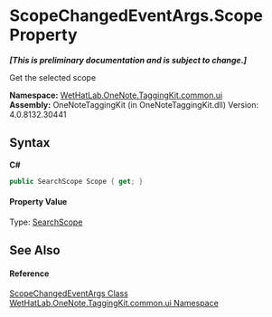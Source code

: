 # ScopeChangedEventArgs.Scope Property 
 _**\[This is preliminary documentation and is subject to change.\]**_

Get the selected scope

**Namespace:**&nbsp;<a href="043a9407-ac38-b3ac-7348-a6090af495ad">WetHatLab.OneNote.TaggingKit.common.ui</a><br />**Assembly:**&nbsp;OneNoteTaggingKit (in OneNoteTaggingKit.dll) Version: 4.0.8132.30441

## Syntax

**C#**<br />
``` C#
public SearchScope Scope { get; }
```


#### Property Value
Type: <a href="8e6adcff-7174-4ef1-6f26-1dcd37a6e6fe">SearchScope</a>

## See Also


#### Reference
<a href="0ed6b2b0-d167-21b2-6d58-93d82ec7037b">ScopeChangedEventArgs Class</a><br /><a href="043a9407-ac38-b3ac-7348-a6090af495ad">WetHatLab.OneNote.TaggingKit.common.ui Namespace</a><br />